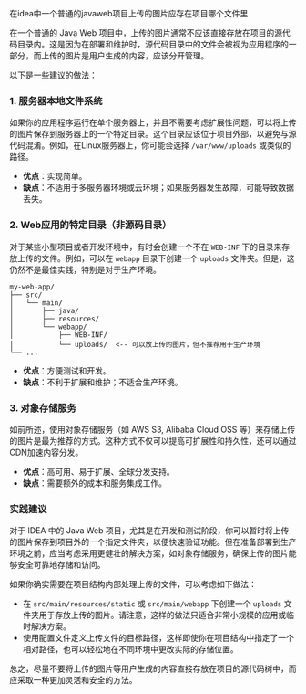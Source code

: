 在idea中一个普通的javaweb项目上传的图片应存在项目哪个文件里

在一个普通的 Java Web 项目中，上传的图片通常不应该直接存放在项目的源代码目录内。这是因为在部署和维护时，源代码目录中的文件会被视为应用程序的一部分，而上传的图片是用户生成的内容，应该分开管理。

以下是一些建议的做法：

### 1. **服务器本地文件系统**

如果你的应用程序运行在单个服务器上，并且不需要考虑扩展性问题，可以将上传的图片保存到服务器上的一个特定目录。这个目录应该位于项目外部，以避免与源代码混淆。例如，在Linux服务器上，你可能会选择 `/var/www/uploads` 或类似的路径。

- **优点**：实现简单。
- **缺点**：不适用于多服务器环境或云环境；如果服务器发生故障，可能导致数据丢失。

### 2. **Web应用的特定目录（非源码目录）**

对于某些小型项目或者开发环境中，有时会创建一个不在 `WEB-INF` 下的目录来存放上传的文件。例如，可以在 `webapp` 目录下创建一个 `uploads` 文件夹。但是，这仍然不是最佳实践，特别是对于生产环境。

```plaintext
my-web-app/
├── src/
│   └── main/
│       ├── java/
│       ├── resources/
│       └── webapp/
│           ├── WEB-INF/
│           └── uploads/  <-- 可以放上传的图片，但不推荐用于生产环境
└── ...
```

- **优点**：方便测试和开发。
- **缺点**：不利于扩展和维护；不适合生产环境。

### 3. **对象存储服务**

如前所述，使用对象存储服务（如 AWS S3, Alibaba Cloud OSS 等）来存储上传的图片是最为推荐的方式。这种方式不仅可以提高可扩展性和持久性，还可以通过CDN加速内容分发。

- **优点**：高可用、易于扩展、全球分发支持。
- **缺点**：需要额外的成本和服务集成工作。

### 实践建议

对于 IDEA 中的 Java Web 项目，尤其是在开发和测试阶段，你可以暂时将上传的图片保存到项目外的一个指定文件夹，以便快速验证功能。但在准备部署到生产环境之前，应当考虑采用更健壮的解决方案，如对象存储服务，确保上传的图片能够安全可靠地存储和访问。

如果你确实需要在项目结构内部处理上传的文件，可以考虑如下做法：

- 在 `src/main/resources/static` 或 `src/main/webapp` 下创建一个 `uploads` 文件夹用于存放上传的图片。请注意，这样的做法只适合非常小规模的应用或临时解决方案。
- 使用配置文件定义上传文件的目标路径，这样即使你在项目结构中指定了一个相对路径，也可以轻松地在不同环境中更改实际的存储位置。

总之，尽量不要将上传的图片等用户生成的内容直接存放在项目的源代码树中，而应采取一种更加灵活和安全的方法。